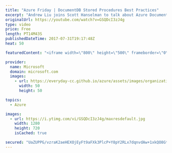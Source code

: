 ```yaml
---
title: "Azure Friday | DocumentDB Stored Procedures Best Practices"
excerpt: "Andrew Liu joins Scott Hanselman to talk about Azure DocumentDB's language integrated, transactional execution of JavaScript, which enables developers write stored procedures, triggers and user defined functions (UDFs) natively in JavaScript. Andrew also shares best practices for writing these stored"
originalUrl: https://youtube.com/watch?v=GSQDcI3zJ4g
type: video
price: Free
length: PT14M43S
publishedDateTime: 2017-07-31T19:17:48Z
heat: 50

featuredContent: "<iframe width=\"800\" height=\"500\" frameborder=\"0\" src=\"https://www.youtube.com/embed/GSQDcI3zJ4g\" allow=\"accelerometer; autoplay; encrypted-media; gyroscope; picture-in-picture\" allowfullscreen></iframe>"

provider:
  name: Microsoft
  domain: microsoft.com
  images:
    - url: https://everyday-cc.github.io/azure/assets/images/organizations/microsoft.com-50x50.jpg
      width: 50
      height: 50

topics:
  - Azure

images:
  - url: https://i.ytimg.com/vi/GSQDcI3zJ4g/maxresdefault.jpg
    width: 1280
    height: 720
    isCached: true

secured: "UaZUPPG/vzraK2aeHEXOjEyFt9aFXk3PlcP+Y8pY2RLx7dqnvdAw+1xkQO8GtgwiL4v0GYqJJ0Kgd4Fa39OyQO8T/mwHyJrQWWcT4IzueOORt0iN5rWvbbQXf9uYVNXL3J9A+zwlHoLNRxXnZiLIJnV4n8xDCtKg4tCluc74IAMDMs5Pv6lw81YqfBBXqTTyLsZ4+UlLirUIt3dgAj0hS7dQUFo8vgncL21kHkJKKscHa46w1xD+IHXj+KK1tbPl2Ij2f1O+gQOhGr7gVQPh7trXfvK89Rph3IZMDZrmPddmv0PrTDWmkN+TYvcvlI3DElvmkJzjLS9utvYCM0tQRRP9wvEaizhlABvNA9bGEH4NdA7zSVLwHb0kthLU9bppjvrz7ApHzWncPIgvPWQ97p398StaGYKIUhCqUBXQ3Js=;b9nOZkdrcxlMvsSEwcHQkw=="
---
```


